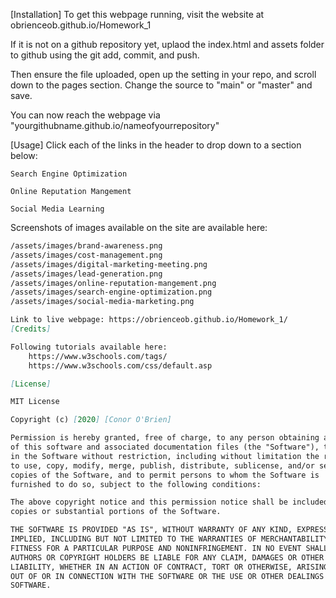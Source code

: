 [Installation]
To get this webpage running, visit the website at obrienceob.github.io/Homework_1

If it is not on a github repository yet, uplaod the index.html and assets folder to github using the git add, commit, and push. 

Then ensure the file uploaded, open up the setting in your repo, and scroll down to the pages section. Change the source to "main" or "master" and save. 

You can now reach the webpage via "yourgithubname.github.io/nameofyourrepository"

[Usage]
Click each of the links in the header to drop down to a section below:

    Search Engine Optimization

    Online Reputation Mangement

    Social Media Learning

Screenshots of images available on the site are available here:

```md
/assets/images/brand-awareness.png
/assets/images/cost-management.png
/assets/images/digital-marketing-meeting.png
/assets/images/lead-generation.png
/assets/images/online-reputation-mangement.png
/assets/images/search-engine-optimization.png
/assets/images/social-media-marketing.png

Link to live webpage: https://obrienceob.github.io/Homework_1/
[Credits]

Following tutorials available here: 
    https://www.w3schools.com/tags/
    https://www.w3schools.com/css/default.asp

[License]

MIT License

Copyright (c) [2020] [Conor O'Brien]

Permission is hereby granted, free of charge, to any person obtaining a copy
of this software and associated documentation files (the "Software"), to deal
in the Software without restriction, including without limitation the rights
to use, copy, modify, merge, publish, distribute, sublicense, and/or sell
copies of the Software, and to permit persons to whom the Software is
furnished to do so, subject to the following conditions:

The above copyright notice and this permission notice shall be included in all
copies or substantial portions of the Software.

THE SOFTWARE IS PROVIDED "AS IS", WITHOUT WARRANTY OF ANY KIND, EXPRESS OR
IMPLIED, INCLUDING BUT NOT LIMITED TO THE WARRANTIES OF MERCHANTABILITY,
FITNESS FOR A PARTICULAR PURPOSE AND NONINFRINGEMENT. IN NO EVENT SHALL THE
AUTHORS OR COPYRIGHT HOLDERS BE LIABLE FOR ANY CLAIM, DAMAGES OR OTHER
LIABILITY, WHETHER IN AN ACTION OF CONTRACT, TORT OR OTHERWISE, ARISING FROM,
OUT OF OR IN CONNECTION WITH THE SOFTWARE OR THE USE OR OTHER DEALINGS IN THE
SOFTWARE.